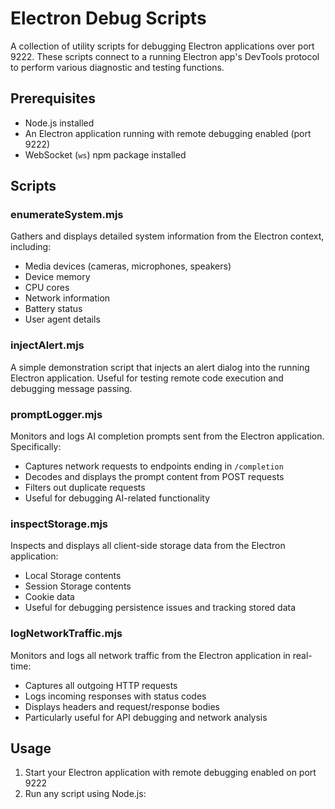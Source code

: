 # Electron Debug Scripts

A collection of utility scripts for debugging Electron applications over port 9222. These scripts connect to a running Electron app's DevTools protocol to perform various diagnostic and testing functions.

## Prerequisites

- Node.js installed
- An Electron application running with remote debugging enabled (port 9222)
- WebSocket (`ws`) npm package installed

## Scripts

### enumerateSystem.mjs

Gathers and displays detailed system information from the Electron context, including:
- Media devices (cameras, microphones, speakers)
- Device memory
- CPU cores
- Network information
- Battery status
- User agent details

### injectAlert.mjs

A simple demonstration script that injects an alert dialog into the running Electron application. Useful for testing remote code execution and debugging message passing.

### promptLogger.mjs

Monitors and logs AI completion prompts sent from the Electron application. Specifically:
- Captures network requests to endpoints ending in `/completion`
- Decodes and displays the prompt content from POST requests
- Filters out duplicate requests
- Useful for debugging AI-related functionality

### inspectStorage.mjs

Inspects and displays all client-side storage data from the Electron application:
- Local Storage contents
- Session Storage contents
- Cookie data
- Useful for debugging persistence issues and tracking stored data

### logNetworkTraffic.mjs

Monitors and logs all network traffic from the Electron application in real-time:
- Captures all outgoing HTTP requests
- Logs incoming responses with status codes
- Displays headers and request/response bodies
- Particularly useful for API debugging and network analysis

## Usage

1. Start your Electron application with remote debugging enabled on port 9222
2. Run any script using Node.js:
